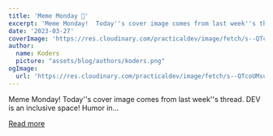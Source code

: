 ```yaml
---
title: 'Meme Monday 🥸'
excerpt: 'Meme Monday!  Today''s cover image comes from last week''s thread.  DEV is an inclusive space! Humor in...'
date: '2023-03-27'
coverImage: 'https://res.cloudinary.com/practicaldev/image/fetch/s--QTcoUMsu--/c_imagga_scale,f_auto,fl_progressive,h_420,q_auto,w_1000/https://dev-to-uploads.s3.amazonaws.com/uploads/articles/1wt21stgfea8rokfm60a.png'
author:
  name: Koders
  picture: "assets/blog/authors/koders.png"
ogImage:
  url: 'https://res.cloudinary.com/practicaldev/image/fetch/s--QTcoUMsu--/c_imagga_scale,f_auto,fl_progressive,h_420,q_auto,w_1000/https://dev-to-uploads.s3.amazonaws.com/uploads/articles/1wt21stgfea8rokfm60a.png'
---
```


Meme Monday!  Today''s cover image comes from last week''s thread.  DEV is an inclusive space! Humor in...

[Read more](https://dev.to/ben/meme-monday-cbo)
